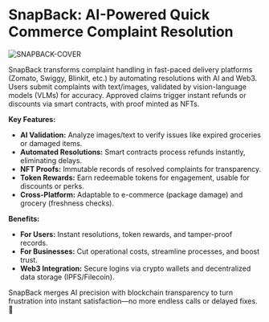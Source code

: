 # SnapBack: AI-Powered Quick Commerce Complaint Resolution
![SNAPBACK-COVER](https://github.com/user-attachments/assets/3aadab3d-c2c2-4219-850f-d896fc0865f9)


SnapBack transforms complaint handling in fast-paced delivery platforms (Zomato, Swiggy, Blinkit, etc.) by automating resolutions with AI and Web3. Users submit complaints with text/images, validated by vision-language models (VLMs) for accuracy. Approved claims trigger instant refunds or discounts via smart contracts, with proof minted as NFTs.  

**Key Features:**  
- **AI Validation:** Analyze images/text to verify issues like expired groceries or damaged items.  
- **Automated Resolutions:** Smart contracts process refunds instantly, eliminating delays.  
- **NFT Proofs:** Immutable records of resolved complaints for transparency.  
- **Token Rewards:** Earn redeemable tokens for engagement, usable for discounts or perks.  
- **Cross-Platform:** Adaptable to e-commerce (package damage) and grocery (freshness checks).  

**Benefits:**  
- **For Users:** Instant resolutions, token rewards, and tamper-proof records.  
- **For Businesses:** Cut operational costs, streamline processes, and boost trust.  
- **Web3 Integration:** Secure logins via crypto wallets and decentralized data storage (IPFS/Filecoin).  

SnapBack merges AI precision with blockchain transparency to turn frustration into instant satisfaction—no more endless calls or delayed fixes. 🚀
